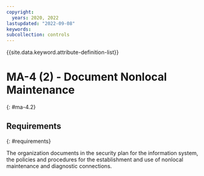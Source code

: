 ```yaml
---
copyright:
  years: 2020, 2022
lastupdated: "2022-09-08"
keywords: 
subcollection: controls
---
```


{{site.data.keyword.attribute-definition-list}}

# MA-4 (2) - Document Nonlocal Maintenance
{: #ma-4.2}

## Requirements
{: #requirements}

The organization documents in the security plan for the information system, the policies and procedures for the establishment and use of nonlocal maintenance and diagnostic connections.


